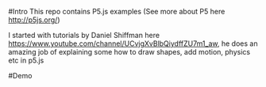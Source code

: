 #Intro
This repo contains P5.js examples (See more about P5 here http://p5js.org/)

I started with tutorials by Daniel Shiffman here https://www.youtube.com/channel/UCvjgXvBlbQiydffZU7m1_aw, he does an amazing job of explaining some how to draw shapes, add motion, physics etc in p5.js

#Demo

  
